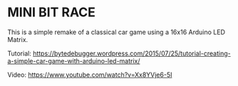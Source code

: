 # MINI BIT RACE

This is a simple remake of a classical car game using a 16x16 Arduino LED Matrix. 

Tutorial:  https://bytedebugger.wordpress.com/2015/07/25/tutorial-creating-a-simple-car-game-with-arduino-led-matrix/

Video: https://www.youtube.com/watch?v=Xx8YVje6-5I
